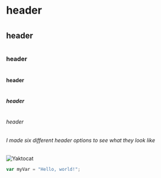 # <H1> header
# <H2> header
# <H3> header
# <H4> header
# <H5> header
# <H6> header
###### I made six different header options to see what they look like



![Yaktocat](https://octodex.github.com/images/yaktocat.png)

``` javascript
var myVar = "Hello, world!";
```
